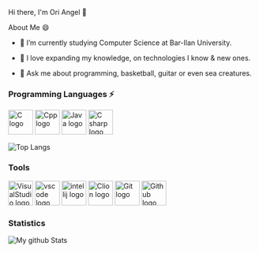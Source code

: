Hi there, I'm Ori Angel 👋

About Me 😄

- 🔭 I’m currently studying Computer Science at Bar-Ilan University.

- 🌱 I love expanding my knowledge, on technologies I know & new ones.

- 💬 Ask me about programming, basketball, guitar or even sea creatures. 

### Programming Languages ⚡
<img src="https://cdn.jsdelivr.net/gh/devicons/devicon/icons/c/c-original.svg" alt="C logo" width="50" height="50"/> <img src="https://cdn.jsdelivr.net/gh/devicons/devicon/icons/cplusplus/cplusplus-original.svg" alt="Cpp logo" width="50" height="50"/> <img src="https://cdn.jsdelivr.net/gh/devicons/devicon/icons/java/java-original.svg" alt="Java logo" width="50" height="50"/>
<img src="https://cdn.jsdelivr.net/gh/devicons/devicon/icons/csharp/csharp-original.svg" alt="C sharp logo" width="50" height="50"/>

![Top Langs](https://github-readme-stats.vercel.app/api/top-langs/?username=oriAngel62&layout=compact&hide=css.html)

### Tools
<img src="https://cdn.jsdelivr.net/gh/devicons/devicon/icons/visualstudio/visualstudio-plain.svg" alt="VisualStudio logo" width="50" height="50"/> <img src="https://cdn.jsdelivr.net/gh/devicons/devicon/icons/vscode/vscode-original.svg" alt="vscode logo" width="50" height="50"/> <img src="https://upload.wikimedia.org/wikipedia/commons/9/9c/IntelliJ_IDEA_Icon.svg" alt="intellij logo" width="50" height="50"/> <img src="https://iconape.com/wp-content/files/jq/370698/svg/clion-logo-icon-png-svg.png" alt="Clion logo" width="50" height="50"/> <img src="https://cdn.jsdelivr.net/gh/devicons/devicon/icons/git/git-original.svg" alt="Git logo" width="50" height="50"/> <img src="https://cdn.jsdelivr.net/gh/devicons/devicon/icons/github/github-original.svg" alt="Github logo" width="50" height="50"/>

### Statistics
![My github Stats](https://github-readme-stats.vercel.app/api?username=oriAngel62&count_private=true&show_icons=true&theme=dracula)

